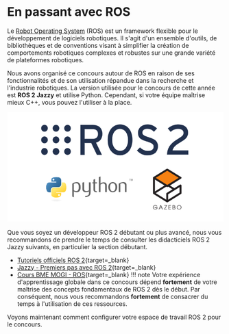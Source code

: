 # En passant avec ROS

Le [Robot Operating System](https://www.ros.org/about-ros/) (ROS) est un framework flexible pour le développement de logiciels robotiques. Il s'agit d'un ensemble d'outils, de bibliothèques et de conventions visant à simplifier la création de comportements robotiques complexes et robustes sur une grande variété de plateformes robotiques.

Nous avons organisé ce concours autour de ROS en raison de ses fonctionnalités et de son utilisation répandue dans la recherche et l'industrie robotiques. La version utilisée pour le concours de cette année est **ROS 2 Jazzy** et utilise Python. Cependant, si votre équipe maîtrise mieux C++, vous pouvez l'utiliser à la place.

![ROS et API](assets/ros-apis.png)

Que vous soyez un développeur ROS 2 débutant ou plus avancé, nous vous recommandons de prendre le temps de consulter les didacticiels ROS 2 Jazzy suivants, en particulier la section débutant.



* [Tutoriels officiels ROS 2](https://docs.ros.org/en/jazzy/Tutorials.html){target=_blank}
* [Jazzy - Premiers pas avec ROS 2](https://www.youtube.com/playlist?list=PLNWNEEf8BvG6z60R4r9_wQ6Ekmqj-BmFr){target=_blank}
* [Cours BME MOGI - ROS](https://github.com/MOGI-ROS){target=_blank}
!!! note
    Votre expérience d'apprentissage globale dans ce concours dépend **fortement** de votre maîtrise des concepts fondamentaux de ROS 2 dès le début. Par conséquent, nous vous recommandons **fortement** de consacrer du temps à l'utilisation de ces ressources.

Voyons maintenant comment configurer votre espace de travail ROS 2 pour le concours.